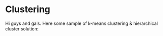 # Clustering
Hi guys and gals. Here some sample of k-means clustering & hierarchical cluster solution:


